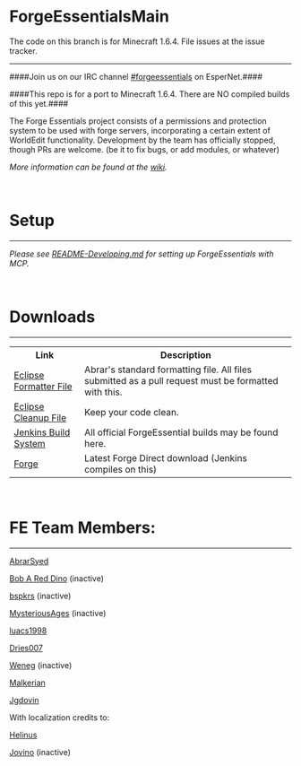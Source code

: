 ForgeEssentialsMain
===================

The code on this branch is for Minecraft 1.6.4. File issues at the issue tracker.

*******************
####Join us on our IRC channel [#forgeessentials](http://webchat.esper.net/?channels=forgeessentials&prompt=1) on EsperNet.####

####This repo is for a port to Minecraft 1.6.4. There are NO compiled builds of this yet.####

The Forge Essentials project consists of a permissions and protection system to be used with forge servers, incorporating a certain extent of WorldEdit functionality. Development by the team has officially stopped, though PRs are welcome. (be it to fix bugs, or add modules, or whatever)

*More information can be found at the [wiki](https://github.com/ForgeEssentials/ForgeEssentialsMain/wiki).*

<br>

Setup
=====
_____
*Please see [README-Developing.md](README-Developing.md) for setting up ForgeEssentials with MCP.*

<br>

Downloads
=========
_________
<table>
<tr>
<th>Link</th>
<th>Description</th>
</tr>
<tr>
<td><a href="https://dl.dropbox.com/u/31042110/eclipse%20Formatter%20Stuff/AbrarCodeFormatter.xml">Eclipse Formatter File</a></td>
<td>Abrar's standard formatting file. All files submitted as a pull request must be formatted with this.</td>
</tr>
<tr>
<td><a href="https://dl.dropbox.com/u/31042110/eclipse%20Formatter%20Stuff/AbrarCodeCleanup.xml">Eclipse Cleanup File</a></td>
<td>Keep your code clean.</td>
</tr>
<tr>
<td><a href="http://files.minecraftforge.net/ForgeEssentials/">Jenkins Build System</a></td>
<td>All official ForgeEssential builds may be found here.</td>
</tr>
<tr>
<td><a href="http://files.minecraftforge.net/minecraftforge/minecraftforge-universal-latest.zip">Forge</a></td>
<td>Latest Forge Direct download (Jenkins compiles on this)</td>
</table>

<br>

FE Team Members:
================
________________
<a href="https://github.com/AbrarSyed">AbrarSyed</a>  

<a href="https://github.com/Bob-A-Red-Dino">Bob A Red Dino</a>  (inactive)

<a href="https://github.com/bspkrs">bspkrs</a> (inactive)

<a href="https://github.com/MysteriousAges">MysteriousAges</a> (inactive)

<a href="https://github.com/luacs1998">luacs1998</a>

<a href="https://github.com/dries007">Dries007</a>

<a href="https://github.com/Weneg">Weneg</a> (inactive)

<a href="https://github.com/Malkerian">Malkerian</a>

<a href="https://github.com/Jgdovin">Jgdovin</a>

With localization credits to:

<a href="https://github.com/helinus">Helinus</a>

<a href="https://github.com/jovino">Jovino</a> (inactive)

